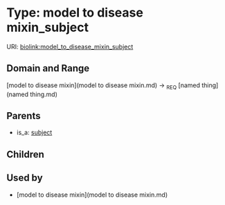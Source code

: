 
# Type: model to disease mixin_subject




URI: [biolink:model_to_disease_mixin_subject](https://w3id.org/biolink/vocab/model_to_disease_mixin_subject)


## Domain and Range

[model to disease mixin](model to disease mixin.md) ->  <sub>REQ</sub> [named thing](named thing.md)

## Parents

 *  is_a: [subject](subject.md)

## Children


## Used by

 * [model to disease mixin](model to disease mixin.md)
